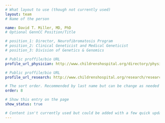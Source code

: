 ```yaml
---
# What layout to use (though not currently used)
layout: team
# Name of the person

name: David T. Miller, MD, PhD
# Optional GennCC Position/Title

# position_1: Director, Neurofibromatosis Program
# position_2: Clinical Geneticist and Medical Geneticist
# position_3: Division of Genetics & Genomics

# Public proffile/bio URL
profile_url_physician: http://www.childrenshospital.org/directory/physicians/m/david-miller

# Public proffile/bio URL
profile_url_research: http://www.childrenshospital.org/research/researchers/m/david-t-miller

# The sort order. Recommended by last name but can be change as needed
order: 8

# Show this entry on the page
show_status: true

# Content isn't currently used but could be added with a few quick updates if needed to allow for bios
---
```

